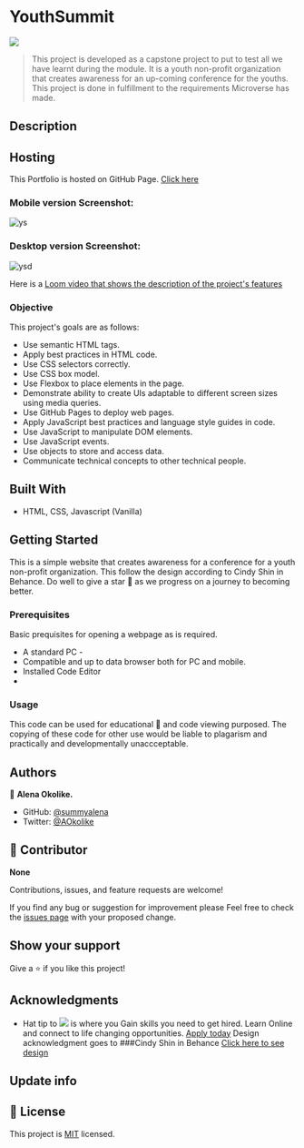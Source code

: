 # YouthSummit

![](https://img.shields.io/badge/Microverse-blueviolet)

> This project is developed as a capstone project to put to test all we have learnt during the module. It is a youth non-profit organization that creates awareness for an up-coming conference for the youths. This project is done in fulfillment to the requirements Microverse has made.

## Description

## Hosting

This Portfolio is hosted on GitHub Page. [Click here](https://summyalena.github.io/YouthSummit/)

### Mobile version Screenshot:
![ys](https://user-images.githubusercontent.com/95056164/181562221-23202d92-7507-43a1-9b8c-5fc62b17fa91.JPG)


### Desktop version Screenshot:
![ysd](https://user-images.githubusercontent.com/95056164/181562276-7df991d3-ef92-4ad5-8b5f-6328a7a538f8.JPG)

Here is a [Loom video that shows the description of the project's features](https://www.loom.com/share/d5bd60f0e9e0404a8e302c1a44edd20d)

### Objective

This project's goals are as follows:

- Use semantic HTML tags.
- Apply best practices in HTML code.
- Use CSS selectors correctly.
- Use CSS box model.
- Use Flexbox to place elements in the page.
- Demonstrate ability to create UIs adaptable to different screen sizes using media queries.
- Use GitHub Pages to deploy web pages.
- Apply JavaScript best practices and language style guides in code.
- Use JavaScript to manipulate DOM elements.
- Use JavaScript events.
- Use objects to store and access data.
- Communicate technical concepts to other technical people.

## Built With

- HTML, CSS, Javascript (Vanilla)

## Getting Started

This is a simple website that creates awareness for a conference for a youth non-profit organization. This follow the design according to Cindy Shin in Behance.   Do well to give a star 🌟 as we progress on a journey to becoming better.

### Prerequisites

Basic prequisites for opening a webpage as is required.

- A standard PC -
- Compatible and up to data browser both for PC and mobile.
- Installed Code Editor
- 
### Usage

This code can be used for educational 📘 and code viewing purposed. The copying of these code for other use would be liable to plagarism and practically and developmentally unaccceptable.

## Authors

👤 **Alena Okolike.**

- GitHub: [@summyalena](https://github.com/summyalena)
- Twitter: [@AOkolike](https://twitter.com/AOkolike)

## 🤝 Contributor
**None**

Contributions, issues, and feature requests are welcome!

If you find any bug or suggestion for improvement please Feel free to check the [issues page](../../issues/) with your proposed change.

## Show your support

Give a ⭐️ if you like this project!

## Acknowledgments

- Hat tip to ![](https://img.shields.io/badge/Microverse-blueviolet) is where you Gain skills you need to get hired. Learn Online and connect to life changing opportunities. [Apply today](https://www.microverse.org/?grsf=uv064g)
Design acknowledgment goes to ###Cindy Shin in Behance [Click here to see design](https://www.behance.net/gallery/29845175/CC-Global-Summit-2015)
## Update info


## 📝 License

This project is [MIT](./MIT.md) licensed.
